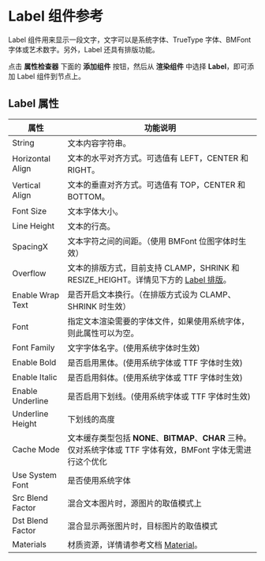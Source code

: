 # Label 组件参考

Label 组件用来显示一段文字，文字可以是系统字体、TrueType 字体、BMFont 字体或艺术数字。另外，Label 还具有排版功能。

点击 **属性检查器** 下面的 **添加组件** 按钮，然后从 **渲染组件** 中选择 **Label**，即可添加 Label 组件到节点上。

## Label 属性

| 属性             | 功能说明                                                     |
| ---------------- | ------------------------------------------------------------ |
| String           | 文本内容字符串。                                             |
| Horizontal Align | 文本的水平对齐方式。可选值有 LEFT，CENTER 和 RIGHT。         |
| Vertical Align   | 文本的垂直对齐方式。可选值有 TOP，CENTER 和 BOTTOM。         |
| Font Size        | 文本字体大小。                                               |
| Line Height      | 文本的行高。                                                 |
| SpacingX         | 文本字符之间的间距。（使用 BMFont 位图字体时生效）           |
| Overflow         | 文本的排版方式，目前支持 CLAMP，SHRINK 和 RESIZE_HEIGHT。详情见下方的 [Label 排版](https://docs.cocos.com/creator/manual/zh/components/label.html#label-排版)。 |
| Enable Wrap Text | 是否开启文本换行。（在排版方式设为 CLAMP、SHRINK 时生效）    |
| Font             | 指定文本渲染需要的字体文件，如果使用系统字体，则此属性可以为空。 |
| Font Family      | 文字字体名字。(使用系统字体时生效)                           |
| Enable Bold      | 是否启用黑体。(使用系统字体或 TTF 字体时生效)                |
| Enable Italic    | 是否启用斜体。(使用系统字体或 TTF 字体时生效)                |
| Enable Underline | 是否启用下划线。(使用系统字体或 TTF 字体时生效)              |
| Underline Height | 下划线的高度                                                 |
| Cache Mode       | 文本缓存类型包括 **NONE**、**BITMAP**、**CHAR** 三种。仅对系统字体或 TTF 字体有效，BMFont 字体无需进行这个优化 |
| Use System Font  | 是否使用系统字体                                             |
| Src Blend Factor | 混合文本图片时，源图片的取值模式上                           |
| Dst Blend Factor | 混合显示两张图片时，目标图片的取值模式                       |
| Materials        | 材质资源，详情请参考文档 [Material](https://docs.cocos.com/creator/manual/zh/render/material.html)。 |